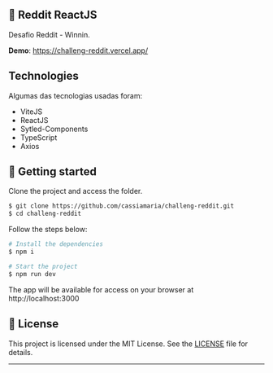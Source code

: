 ## 🚀 Reddit ReactJS

Desafio Reddit - Winnin.

**Demo**: https://challeng-reddit.vercel.app/

## Technologies

Algumas das tecnologias usadas foram:

- ViteJS
- ReactJS
- Sytled-Components
- TypeScript
- Axios

## 🚀 Getting started

Clone the project and access the folder.

```bash
$ git clone https://github.com/cassiamaria/challeng-reddit.git
$ cd challeng-reddit
```

Follow the steps below:

```bash
# Install the dependencies
$ npm i 

# Start the project
$ npm run dev
```

The app will be available for access on your browser at http://localhost:3000

## 📝 License

This project is licensed under the MIT License. See the [LICENSE](LICENSE.md) file for details.

---


